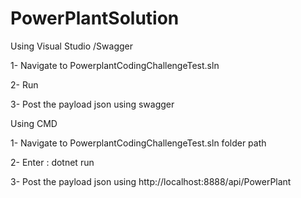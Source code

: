 # PowerPlantSolution

Using Visual Studio /Swagger

1- Navigate to PowerplantCodingChallengeTest.sln

2- Run

3- Post the payload json using swagger

Using CMD

1- Navigate to PowerplantCodingChallengeTest.sln folder path

2- Enter : dotnet run

3- Post the payload json using http://localhost:8888/api/PowerPlant
